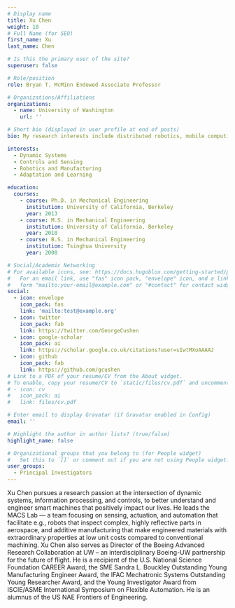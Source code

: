 ```yaml
---
# Display name
title: Xu Chen
weight: 10
# Full Name (for SEO)
first_name: Xu
last_name: Chen

# Is this the primary user of the site?
superuser: false

# Role/position
role: Bryan T. McMinn Endowed Associate Professor

# Organizations/Affiliations
organizations:
  - name: University of Washington
    url: ''

# Short bio (displayed in user profile at end of posts)
bio: My research interests include distributed robotics, mobile computing and programmable matter.

interests:
  - Dynamic Systems
  - Controls and Sensing
  - Robotics and Manufacturing
  - Adaptation and Learning

education:
  courses:
    - course: Ph.D. in Mechanical Engineering
      institution: University of California, Berkeley
      year: 2013
    - course: M.S. in Mechanical Engineering
      institution: University of California, Berkeley
      year: 2010
    - course: B.S. in Mechanical Engineering
      institution: Tsinghua University
      year: 2008

# Social/Academic Networking
# For available icons, see: https://docs.hugoblox.com/getting-started/page-builder/#icons
#   For an email link, use "fas" icon pack, "envelope" icon, and a link in the
#   form "mailto:your-email@example.com" or "#contact" for contact widget.
social:
  - icon: envelope
    icon_pack: fas
    link: 'mailto:test@example.org'
  - icon: twitter
    icon_pack: fab
    link: https://twitter.com/GeorgeCushen
  - icon: google-scholar
    icon_pack: ai
    link: https://scholar.google.co.uk/citations?user=sIwtMXoAAAAJ
  - icon: github
    icon_pack: fab
    link: https://github.com/gcushen
# Link to a PDF of your resume/CV from the About widget.
# To enable, copy your resume/CV to `static/files/cv.pdf` and uncomment the lines below.
# - icon: cv
#   icon_pack: ai
#   link: files/cv.pdf

# Enter email to display Gravatar (if Gravatar enabled in Config)
email: ''

# Highlight the author in author lists? (true/false)
highlight_name: false

# Organizational groups that you belong to (for People widget)
#   Set this to `[]` or comment out if you are not using People widget.
user_groups:
  - Principal Investigators
---
```


Xu Chen pursues a research passion at the intersection of dynamic systems, information processing, and controls, to better understand and engineer smart machines that positively impact our lives. He leads the MACS Lab — a team focusing on sensing, actuation, and automation that facilitate e.g., robots that inspect complex, highly reflective parts in aerospace, and additive manufacturing that make engineered materials with extraordinary properties at low unit costs compared to conventional machining. Xu Chen also serves as Director of the Boeing Advanced Research Collaboration at UW – an interdisciplinary Boeing-UW partnership for the future of flight. He is a recipient of the U.S. National Science Foundation CAREER Award, the SME Sandra L. Bouckley Outstanding Young Manufacturing Engineer Award, the IFAC Mechatronic Systems Outstanding Young Researcher Award, and the Young Investigator Award from ISCIE/ASME International Symposium on Flexible Automation. He is an alumnus of the US NAE Frontiers of Engineering.
